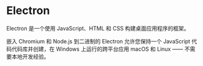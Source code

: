 # Electron

Electron 是一个使用 JavaScript、HTML 和 CSS 构建桌面应用程序的框架。

嵌入 Chromium 和 Node.js 到二进制的 Electron 允许您保持一个 JavaScript 代码代码库并创建，在 Windows 上运行的跨平台应用 macOS 和 Linux —— 不需要本地开发经验。
